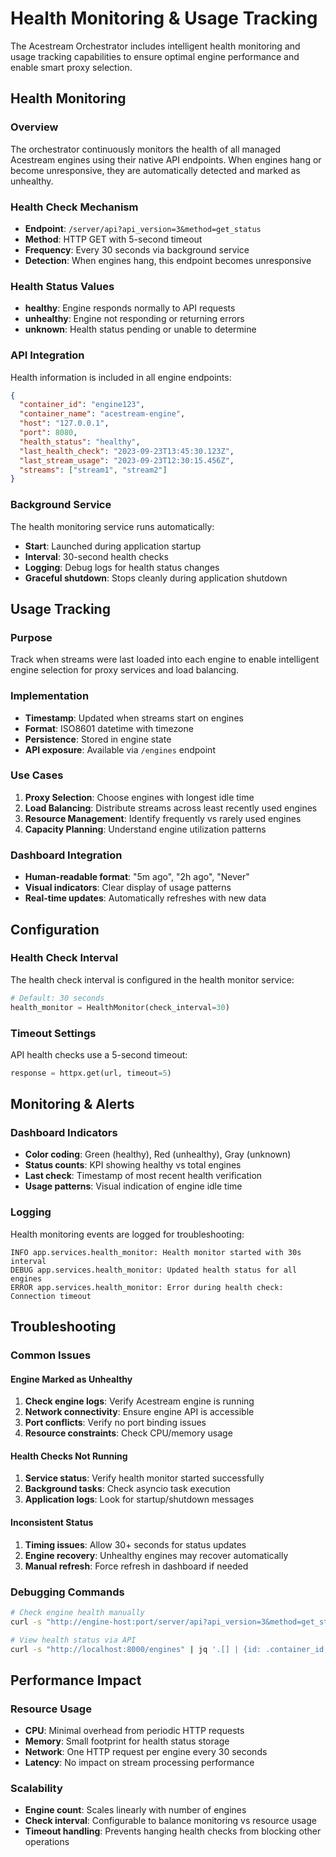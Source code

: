 # Health Monitoring & Usage Tracking

The Acestream Orchestrator includes intelligent health monitoring and usage tracking capabilities to ensure optimal engine performance and enable smart proxy selection.

## Health Monitoring

### Overview
The orchestrator continuously monitors the health of all managed Acestream engines using their native API endpoints. When engines hang or become unresponsive, they are automatically detected and marked as unhealthy.

### Health Check Mechanism
- **Endpoint**: `/server/api?api_version=3&method=get_status`
- **Method**: HTTP GET with 5-second timeout
- **Frequency**: Every 30 seconds via background service
- **Detection**: When engines hang, this endpoint becomes unresponsive

### Health Status Values
- **healthy**: Engine responds normally to API requests
- **unhealthy**: Engine not responding or returning errors
- **unknown**: Health status pending or unable to determine

### API Integration
Health information is included in all engine endpoints:

```json
{
  "container_id": "engine123",
  "container_name": "acestream-engine",
  "host": "127.0.0.1",
  "port": 8080,
  "health_status": "healthy",
  "last_health_check": "2023-09-23T13:45:30.123Z",
  "last_stream_usage": "2023-09-23T12:30:15.456Z",
  "streams": ["stream1", "stream2"]
}
```

### Background Service
The health monitoring service runs automatically:
- **Start**: Launched during application startup
- **Interval**: 30-second health checks
- **Logging**: Debug logs for health status changes
- **Graceful shutdown**: Stops cleanly during application shutdown

## Usage Tracking

### Purpose
Track when streams were last loaded into each engine to enable intelligent engine selection for proxy services and load balancing.

### Implementation
- **Timestamp**: Updated when streams start on engines
- **Format**: ISO8601 datetime with timezone
- **Persistence**: Stored in engine state
- **API exposure**: Available via `/engines` endpoint

### Use Cases
1. **Proxy Selection**: Choose engines with longest idle time
2. **Load Balancing**: Distribute streams across least recently used engines
3. **Resource Management**: Identify frequently vs rarely used engines
4. **Capacity Planning**: Understand engine utilization patterns

### Dashboard Integration
- **Human-readable format**: "5m ago", "2h ago", "Never"
- **Visual indicators**: Clear display of usage patterns
- **Real-time updates**: Automatically refreshes with new data

## Configuration

### Health Check Interval
The health check interval is configured in the health monitor service:
```python
# Default: 30 seconds
health_monitor = HealthMonitor(check_interval=30)
```

### Timeout Settings
API health checks use a 5-second timeout:
```python
response = httpx.get(url, timeout=5)
```

## Monitoring & Alerts

### Dashboard Indicators
- **Color coding**: Green (healthy), Red (unhealthy), Gray (unknown)
- **Status counts**: KPI showing healthy vs total engines
- **Last check**: Timestamp of most recent health verification
- **Usage patterns**: Visual indication of engine idle time

### Logging
Health monitoring events are logged for troubleshooting:
```
INFO app.services.health_monitor: Health monitor started with 30s interval
DEBUG app.services.health_monitor: Updated health status for all engines
ERROR app.services.health_monitor: Error during health check: Connection timeout
```

## Troubleshooting

### Common Issues

#### Engine Marked as Unhealthy
1. **Check engine logs**: Verify Acestream engine is running
2. **Network connectivity**: Ensure engine API is accessible
3. **Port conflicts**: Verify no port binding issues
4. **Resource constraints**: Check CPU/memory usage

#### Health Checks Not Running
1. **Service status**: Verify health monitor started successfully
2. **Background tasks**: Check asyncio task execution
3. **Application logs**: Look for startup/shutdown messages

#### Inconsistent Status
1. **Timing issues**: Allow 30+ seconds for status updates
2. **Engine recovery**: Unhealthy engines may recover automatically
3. **Manual refresh**: Force refresh in dashboard if needed

### Debugging Commands
```bash
# Check engine health manually
curl -s "http://engine-host:port/server/api?api_version=3&method=get_status"

# View health status via API
curl -s "http://localhost:8000/engines" | jq '.[] | {id: .container_id, health: .health_status, last_check: .last_health_check}'
```

## Performance Impact

### Resource Usage
- **CPU**: Minimal overhead from periodic HTTP requests
- **Memory**: Small footprint for health status storage
- **Network**: One HTTP request per engine every 30 seconds
- **Latency**: No impact on stream processing performance

### Scalability
- **Engine count**: Scales linearly with number of engines
- **Check interval**: Configurable to balance monitoring vs resource usage
- **Timeout handling**: Prevents hanging health checks from blocking other operations